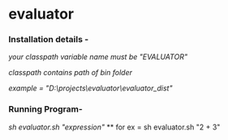 evaluator
=========

### Installation details -

*your classpath variable name must be "EVALUATOR"*

*classpath contains path of bin folder*

*example = "D:\projects\evaluator\evaluator_dist"*

### Running Program-

*sh evaluator.sh "expression"*
** for ex = sh evaluator.sh "2 + 3"
